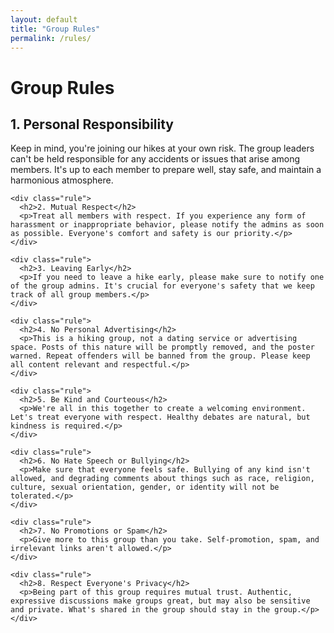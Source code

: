 ```yaml
---
layout: default
title: "Group Rules"
permalink: /rules/
---
```


<div class="page-header">
  <h1>Group Rules</h1>
</div>

<div class="content-section">
  <div class="rules-container">
    <div class="rule">
      <h2>1. Personal Responsibility</h2>
      <p>Keep in mind, you're joining our hikes at your own risk. The group leaders can't be held responsible for any accidents or issues that arise among members. It's up to each member to prepare well, stay safe, and maintain a harmonious atmosphere.</p>
    </div>

    <div class="rule">
      <h2>2. Mutual Respect</h2>
      <p>Treat all members with respect. If you experience any form of harassment or inappropriate behavior, please notify the admins as soon as possible. Everyone's comfort and safety is our priority.</p>
    </div>

    <div class="rule">
      <h2>3. Leaving Early</h2>
      <p>If you need to leave a hike early, please make sure to notify one of the group admins. It's crucial for everyone's safety that we keep track of all group members.</p>
    </div>

    <div class="rule">
      <h2>4. No Personal Advertising</h2>
      <p>This is a hiking group, not a dating service or advertising space. Posts of this nature will be promptly removed, and the poster warned. Repeat offenders will be banned from the group. Please keep all content relevant and respectful.</p>
    </div>

    <div class="rule">
      <h2>5. Be Kind and Courteous</h2>
      <p>We're all in this together to create a welcoming environment. Let's treat everyone with respect. Healthy debates are natural, but kindness is required.</p>
    </div>

    <div class="rule">
      <h2>6. No Hate Speech or Bullying</h2>
      <p>Make sure that everyone feels safe. Bullying of any kind isn't allowed, and degrading comments about things such as race, religion, culture, sexual orientation, gender, or identity will not be tolerated.</p>
    </div>

    <div class="rule">
      <h2>7. No Promotions or Spam</h2>
      <p>Give more to this group than you take. Self-promotion, spam, and irrelevant links aren't allowed.</p>
    </div>

    <div class="rule">
      <h2>8. Respect Everyone's Privacy</h2>
      <p>Being part of this group requires mutual trust. Authentic, expressive discussions make groups great, but may also be sensitive and private. What's shared in the group should stay in the group.</p>
    </div>
  </div>
</div>
